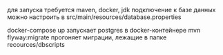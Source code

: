 для запуска требуется maven, docker, jdk 
подключение к базе данных можно настроить в src/main/resources/database.properties

docker-compose      up запускает postgres в docker-контейнере
mvn flyway:migrate  прогоняет миграции, лежащие в папке recources/dbscripts


